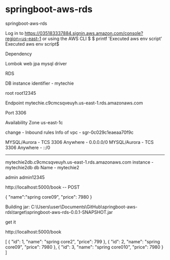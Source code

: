 # springboot-aws-rds
springboot-aws-rds

Log in to https://035183337884.signin.aws.amazon.com/console?region=us-east-1 or using the AWS CLI
$ 
$ printf 'Executed aws env script'
Executed aws env script$ 

Dependency

Lombok
web
jpa
mysql driver



RDS

DB instance identifier - mytechie



root
root12345


Endpoint
mytechie.c9cmcsqveuyh.us-east-1.rds.amazonaws.com

Port
3306

Availability Zone
us-east-1c


change - Inbound rules Info
of vpc - sgr-0c029c1eaeaa70f9c

MYSQL/Aurora - TCS 3306 Anywhere - 0.0.0.0/0
MYSQL/Aurora - TCS 3306 Anywhere - ::/0

-------------------------
mytechie2db.c9cmcsqveuyh.us-east-1.rds.amazonaws.com
instance - mytechie2db
db Name - mytechie2

admin
admin12345

http://localhost:5000/book   -- POST

{
	"name":"spring core09",
	"price": 7980
}

Building jar: C:\Users\user\Documents\GitHub\springboot-aws-rds\target\springboot-aws-rds-0.0.1-SNAPSHOT.jar

get it 

http://localhost:5000/book

[
    {
        "id": 1,
        "name": "spring core2",
        "price": 799
    },
    {
        "id": 2,
        "name": "spring core09",
        "price": 7980
    },
    {
        "id": 3,
        "name": "spring core010",
        "price": 7980
    }
]

